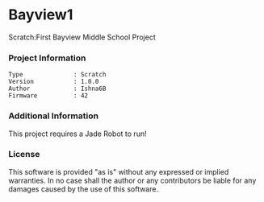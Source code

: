Bayview1
================

Scratch:First Bayview Middle School Project

### Project Information
```
Type              : Scratch
Version           : 1.0.0
Author            : Ishna6B
Firmware          : 42
```

### Additional Information
This project requires a Jade Robot to run!

### License
This software is provided "as is" without any expressed or implied warranties.  In no case shall the author or any contributors be liable for any damages caused by the use of this software.

